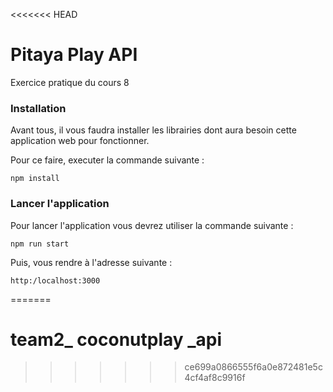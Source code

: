 <<<<<<< HEAD
# Pitaya Play API

Exercice pratique du cours 8

### Installation

Avant tous, il vous faudra installer les librairies dont aura besoin cette application web pour fonctionner.

Pour ce faire, executer la commande suivante :

```
npm install
```

### Lancer l'application

Pour lancer l'application vous devrez utiliser la commande suivante :

```
npm run start
```

Puis, vous rendre à l'adresse suivante :

```
http:/localhost:3000
```
=======
# team2_ coconutplay _api 

>>>>>>> ce699a0866555f6a0e872481e5c4cf4af8c9916f
